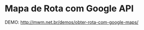 Mapa de Rota com Google API
==========================

DEMO: http://mwm.net.br/demos/obter-rota-com-google-maps/
